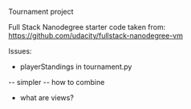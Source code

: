 Tournament project

Full Stack Nanodegree starter code taken from:
https://github.com/udacity/fullstack-nanodegree-vm


Issues:

- playerStandings in tournament.py

-- simpler
-- how to combine


- what are views?



